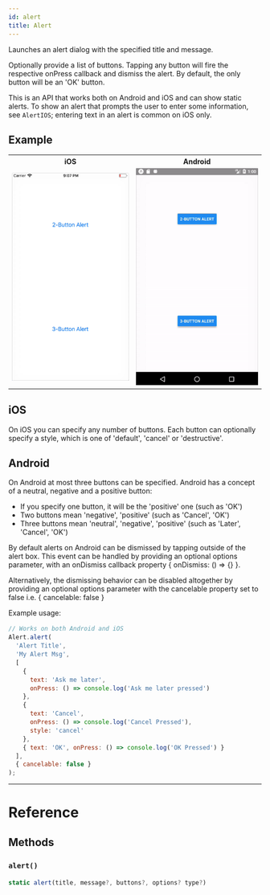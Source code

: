 ```yaml
---
id: alert
title: Alert
---
```


Launches an alert dialog with the specified title and message.

Optionally provide a list of buttons. Tapping any button will fire the respective onPress callback and dismiss the alert. By default, the only button will be an 'OK' button.

This is an API that works both on Android and iOS and can show static alerts. To show an alert that prompts the user to enter some information, see `AlertIOS`; entering text in an alert is common on iOS only.

## Example

<table>
  <tr>
    <th style={{width: "50%"}}>iOS</th>
    <th style={{width: "50%"}}>Android</th>
  </tr>
  <tr>
    <td style={{width: "50%"}}>
      <center><img src="/docs/assets/Alert/exampleios.gif"></img></center>
    </td>
    <td style={{width: "50%"}}>
      <center><img src="/docs/assets/Alert/exampleandroid.gif"></img></center>
    </td>
  </tr>
</table>

## iOS

On iOS you can specify any number of buttons. Each button can optionally specify a style, which is one of 'default', 'cancel' or 'destructive'.

## Android

On Android at most three buttons can be specified. Android has a concept of a neutral, negative and a positive button:

- If you specify one button, it will be the 'positive' one (such as 'OK')
- Two buttons mean 'negative', 'positive' (such as 'Cancel', 'OK')
- Three buttons mean 'neutral', 'negative', 'positive' (such as 'Later', 'Cancel', 'OK')

By default alerts on Android can be dismissed by tapping outside of the alert box. This event can be handled by providing an optional options parameter, with an onDismiss callback property { onDismiss: () => {} }.

Alternatively, the dismissing behavior can be disabled altogether by providing an optional options parameter with the cancelable property set to false i.e. { cancelable: false }

Example usage:

```jsx
// Works on both Android and iOS
Alert.alert(
  'Alert Title',
  'My Alert Msg',
  [
    {
      text: 'Ask me later',
      onPress: () => console.log('Ask me later pressed')
    },
    {
      text: 'Cancel',
      onPress: () => console.log('Cancel Pressed'),
      style: 'cancel'
    },
    { text: 'OK', onPress: () => console.log('OK Pressed') }
  ],
  { cancelable: false }
);
```

---

# Reference

## Methods

### `alert()`

```jsx
static alert(title, message?, buttons?, options? type?)
```

